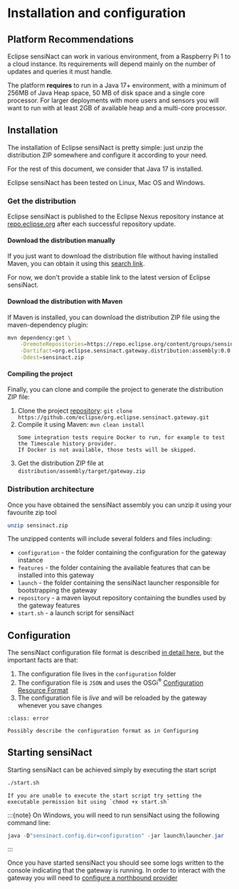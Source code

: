 # Installation and configuration

## Platform Recommendations

Eclipse sensiNact can work in various environment, from a Raspberry Pi 1 to a cloud instance.
Its requirements will depend mainly on the number of updates and queries it must handle.

The platform **requires** to run in a Java 17+ environment, with a minimum of 256MB of Java Heap space, 50 MB of disk space and a single core processor.
For larger deployments with more users and sensors you will want to run with at least 2GB of available heap and a multi-core processor.

## Installation

The installation of Eclipse sensiNact is pretty simple: just unzip the distribution ZIP somewhere and configure it according to your need.

For the rest of this document, we consider that Java 17 is installed.

Eclipse sensiNact has been tested on Linux, Mac OS and Windows.

### Get the distribution

Eclipse sensiNact is published to the Eclipse Nexus repository instance at [repo.eclipse.org](https://repo.eclipse.org) after each successful repository update.

#### Download the distribution manually

If you just want to download the distribution file without having installed Maven, you can obtain it using this [search link](https://repo.eclipse.org/#nexus-search;gav~org.eclipse.sensinact.gateway.distribution~assembly~~~).

For now, we don't provide a stable link to the latest version of Eclipse sensiNact.

#### Download the distribution with Maven

If Maven is installed, you can download the distribution ZIP file using the maven-dependency plugin:

```bash
mvn dependency:get \
    -DremoteRepositories=https://repo.eclipse.org/content/groups/sensinact/ \
    -Dartifact=org.eclipse.sensinact.gateway.distribution:assembly:0.0.2-SNAPSHOT:zip \
    -Ddest=sensinact.zip
```

#### Compiling the project

Finally, you can clone and compile the project to generate the distribution ZIP file:

1. Clone the project [repository](https://github.com/eclipse/org.eclipse.sensinact.gateway): `git clone https://github.com/eclipse/org.eclipse.sensinact.gateway.git`
2. Compile it using Maven: `mvn clean install`
   ```{note}
   Some integration tests require Docker to run, for example to test the Timescale history provider.
   If Docker is not available, those tests will be skipped.
   ```
3. Get the distribution ZIP file at `distribution/assembly/target/gateway.zip`

### Distribution architecture

Once you have obtained the sensiNact assembly you can unzip it using your favourite zip tool

```bash
unzip sensinact.zip
```

The unzipped contents will include several folders and files including:

* `configuration` - the folder containing the configuration for the gateway instance
* `features` - the folder containing the available features that can be installed into this gateway
* `launch` - the folder containing the sensiNact launcher responsible for bootstrapping the gateway
* `repository` - a maven layout repository containing the bundles used by the gateway features
* `start.sh` - a launch script for sensiNact

## Configuration

The sensiNact configuration file format is described [in detail here](distribution/Launcher.md#the-configuration-file), but the important facts are that:

1. The configuration file lives in the `configuration` folder
2. The configuration file is `JSON` and uses the OSGi<sup>®</sup> [Configuration Resource Format](https://docs.osgi.org/specification/osgi.cmpn/8.0.0/service.configurator.html#d0e132453)
3. The configuration file is *live* and will be reloaded by the gateway whenever you save changes


```{admonition} **TODO**
:class: error

Possibly describe the configuration format as in Configuring
```

## Starting sensiNact

Starting sensiNact can be achieved simply by executing the start script

```bash
./start.sh
```

```{warning}
If you are unable to execute the start script try setting the executable permission bit using `chmod +x start.sh`
```

:::{note}
On Windows, you will need to run sensiNact using the following command line:

```powershell
java -D"sensinact.config.dir=configuration" -jar launch\launcher.jar
```
:::

Once you have started sensiNact you should see some logs written to the console indicating that the gateway is running. In order to interact with the gateway you will need to [configure a northbound provider](examples/Configuring.md)
